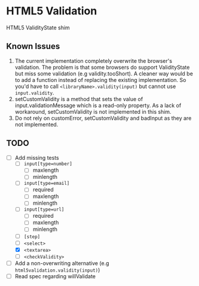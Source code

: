 # HTML5 Validation

HTML5 ValidityState shim

## Known Issues

1. The current implementation completely overwrite the browser's validation.
The problem is that some browsers do support ValidityState but miss some validation (e.g validity.tooShort).
A cleaner way would be to add a function instead of replacing the existing implementation.
So you'd have to call `<libraryName>.validity(input)` but cannot use `input.validity`.
2. setCustomValidity is a method that sets the value of input.validationMessage which is a read-only property.
As a lack of workaround, setCustomValidity is not implemented in this shim.
3. Do not rely on customError, setCustomValidity and badInput as they are not implemented.

## TODO

* [ ] Add missing tests
  * [ ] `input[type=number]`
    * [ ] maxlength
    * [ ] minlength
  * [ ] `input[type=email]`
    * [ ] required
    * [ ] maxlength
    * [ ] minlength
  * [ ] `input[type=url]`
    * [ ] required
    * [ ] maxlength
    * [ ] minlength
  * [ ] `[step]`
  * [ ] `<select>`
  * [x] `<textarea>`
  * [ ] `<checkValidity>`
* [ ] Add a non-overwriting alternative (e.g `html5validation.validity(input)`)
* [ ] Read spec regarding willValidate
